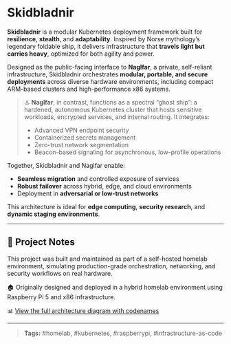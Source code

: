 # Skidbladnir

**Skidbladnir** is a modular Kubernetes deployment framework built for **resilience**, **stealth**, and **adaptability**. Inspired by Norse mythology’s legendary foldable ship, it delivers infrastructure that **travels light but carries heavy**, optimized for both agility and power.

Designed as the public-facing interface to **Naglfar**, a private, self-reliant infrastructure, Skidbladnir orchestrates **modular, portable, and secure deployments** across diverse hardware environments, including compact ARM-based clusters and high-performance x86 systems.

> ⚓️ **Naglfar**, in contrast, functions as a spectral “ghost ship”: a hardened, autonomous Kubernetes cluster that hosts sensitive workloads, encrypted services, and internal routing. It integrates:
> - Advanced VPN endpoint security  
> - Containerized secrets management  
> - Zero-trust network segmentation  
> - Beacon-based signaling for asynchronous, low-profile operations  

Together, Skidbladnir and Naglfar enable:
- **Seamless migration** and controlled exposure of services  
- **Robust failover** across hybrid, edge, and cloud environments  
- Deployment in **adversarial or low-trust networks**

This architecture is ideal for **edge computing**, **security research**, and **dynamic staging environments**.

---

## 📓 Project Notes

This project was built and maintained as part of a self-hosted homelab environment, simulating production-grade orchestration, networking, and security workflows on real hardware.

🏠 Originally designed and deployed in a hybrid homelab environment using Raspberry Pi 5 and x86 infrastructure.

📊 [View the full architecture diagram with codenames](diagram/skidbladnir-architecture.md)

---


> **Tags:** #homelab, #kubernetes, #raspberrypi, #infrastructure-as-code

